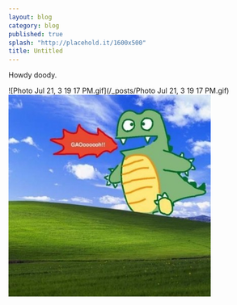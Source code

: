 ```yaml
---
layout: blog
category: blog
published: true
splash: "http://placehold.it/1600x500"
title: Untitled
---
```


Howdy doody.

![Photo Jul 21, 3 19 17 PM.gif](/_posts/Photo Jul 21, 3 19 17 PM.gif)
![b81c8f121c27f7f39b28b94f4c5b4b31.jpeg](/_posts/b81c8f121c27f7f39b28b94f4c5b4b31.jpeg)

